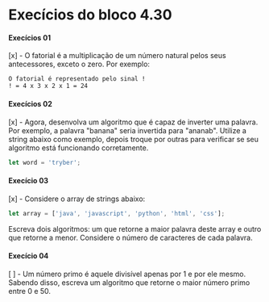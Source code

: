 # Execícios do bloco 4.30

#### Execícios 01 

  [x] - O fatorial é a multiplicação de um número natural pelos seus antecessores, exceto o zero. 
  Por exemplo:
  ```
  O fatorial é representado pelo sinal !
  ! = 4 x 3 x 2 x 1 = 24
  ```
#### Execícios 02 

  [x] - Agora, desenvolva um algoritmo que é capaz de inverter uma palavra. Por exemplo, 
  a palavra "banana" seria invertida para "ananab". Utilize a string abaixo como exemplo, 
  depois troque por outras para verificar se seu algoritmo está funcionando corretamente.
  ```js
  let word = 'tryber';
  ```

#### Execício 03

  [x] -  Considere o array de strings abaixo:

  ```js
  let array = ['java', 'javascript', 'python', 'html', 'css'];
  ```
  Escreva dois algoritmos: um que retorne a maior palavra deste array e outro que retorne a menor. 
  Considere o número de caracteres de cada palavra.

#### Execício 04

  [ ] - Um número primo é aquele divisível apenas por 1 e por ele mesmo. Sabendo disso, escreva um 
  algoritmo que retorne o maior número primo entre 0 e 50.
